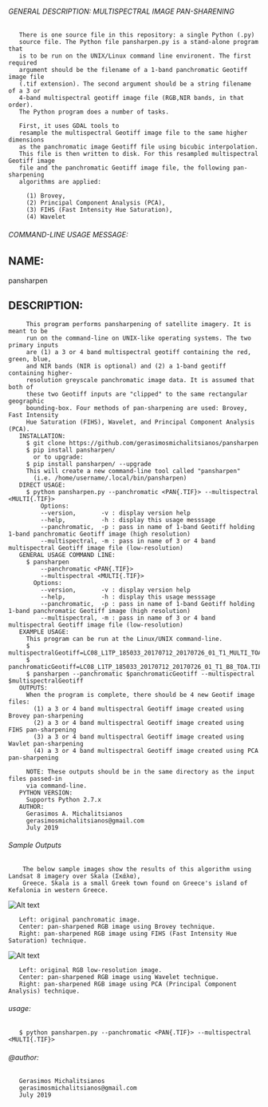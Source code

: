 ###### GENERAL DESCRIPTION: MULTISPECTRAL IMAGE PAN-SHARENING 

       There is one source file in this repository: a single Python (.py) 
       source file. The Python file pansharpen.py is a stand-alone program that 
       is to be run on the UNIX/Linux command line environent. The first required 
       argument should be the filename of a 1-band panchromatic Geotiff image file
       (.tif extension). The second argument should be a string filename of a 3 or 
       4-band multispectral geotiff image file (RGB,NIR bands, in that order).
       The Python program does a number of tasks. 
       
       First, it uses GDAL tools to 
       resample the multispectral Geotiff image file to the same higher dimensions 
       as the panchromatic image Geotiff file using bicubic interpolation. 
       This file is then written to disk. For this resampled multispectral Geotiff image
       file and the panchromatic Geotiff image file, the following pan-sharpening
       algorithms are applied:
       
         (1) Brovey, 
         (2) Principal Component Analysis (PCA),
         (3) FIHS (Fast Intensity Hue Saturation),
         (4) Wavelet
       
       
###### COMMAND-LINE USAGE MESSAGE:
       
## NAME: 

   pansharpen
   
## DESCRIPTION:

         This program performs pansharpening of satellite imagery. It is meant to be 
         run on the command-line on UNIX-like operating systems. The two primary inputs
         are (1) a 3 or 4 band multispectral geotiff containing the red, green, blue, 
         and NIR bands (NIR is optional) and (2) a 1-band geotiff containing higher-
         resolution greyscale panchromatic image data. It is assumed that both of 
         these two Geotiff inputs are "clipped" to the same rectangular geographic 
         bounding-box. Four methods of pan-sharpening are used: Brovey, Fast Intensity
         Hue Saturation (FIHS), Wavelet, and Principal Component Analysis (PCA).
       INSTALLATION:
         $ git clone https://github.com/gerasimosmichalitsianos/pansharpen
         $ pip install pansharpen/
           or to upgrade:
         $ pip install pansharpen/ --upgrade
         This will create a new command-line tool called "pansharpen" 
           (i.e. /home/username/.local/bin/pansharpen)
       DIRECT USAGE:
         $ python pansharpen.py --panchromatic <PAN{.TIF}> --multispectral <MULTI{.TIF}>
             Options: 
             --version,       -v : display version help
             --help,          -h : display this usage messsage
             --panchromatic,  -p : pass in name of 1-band Geotiff holding 1-band panchromatic Geotiff image (high resolution)
             --multispectral, -m : pass in name of 3 or 4 band multispectral Geotiff image file (low-resolution)
       GENERAL USAGE COMMAND LINE: 
         $ pansharpen 
             --panchromatic <PAN{.TIF}> 
             --multispectral <MULTI{.TIF}>
           Options: 
             --version,       -v : display version help
             --help,          -h : display this usage messsage
             --panchromatic,  -p : pass in name of 1-band Geotiff holding 1-band panchromatic Geotiff image (high resolution)
             --multispectral, -m : pass in name of 3 or 4 band multispectral Geotiff image file (low-resolution)
       EXAMPLE USAGE:
         This program can be run at the Linux/UNIX command-line.
         $ multispectralGeotiff=LC08_L1TP_185033_20170712_20170726_01_T1_MULTI_TOA_3BAND.TIF
         $ panchromaticGeotiff=LC08_L1TP_185033_20170712_20170726_01_T1_B8_TOA.TIF
         $ pansharpen --panchromatic $panchromaticGeotiff --multispectral $multispectralGeotiff
       OUTPUTS: 
         When the program is complete, there should be 4 new Geotif image files: 
           (1) a 3 or 4 band multispectral Geotiff image created using Brovey pan-sharpening
           (2) a 3 or 4 band multispectral Geotiff image created using FIHS pan-sharpening
           (3) a 3 or 4 band multispectral Geotiff image created using Wavlet pan-sharpening
           (4) a 3 or 4 band multispectral Geotiff image created using PCA pan-sharpening
          
         NOTE: These outputs should be in the same directory as the input files passed-in 
         via command-line.
       PYTHON VERSION:
         Supports Python 2.7.x
       AUTHOR: 
         Gerasimos A. Michalitsianos
         gerasimosmichalitsianos@gmail.com
         July 2019
        
###### Sample Outputs
        
        The below sample images show the results of this algorithm using Landsat 8 imagery over Skala (Σκάλα), 
        Greece. Skala is a small Greek town found on Greece's island of Kefalonia in western Greece.

![Alt text](https://i.imgur.com/QYxruGN.png)

       Left: original panchromatic image.
       Center: pan-sharpened RGB image using Brovey technique.
       Right: pan-sharpened RGB image using FIHS (Fast Intensity Hue Saturation) technique.

![Alt text](https://i.imgur.com/CUJt4JK.png)

       Left: original RGB low-resolution image.
       Center: pan-sharpened RGB image using Wavelet technique.
       Right: pan-sharpened RGB image using PCA (Principal Component Analysis) technique.

###### usage: 
       $ python pansharpen.py --panchromatic <PAN{.TIF}> --multispectral <MULTI{.TIF}>

###### @author: 
       Gerasimos Michalitsianos
       gerasimosmichalitsianos@gmail.com
       July 2019
